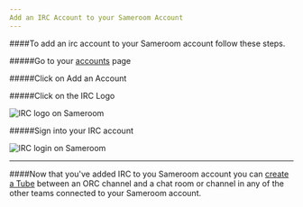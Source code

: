 ```yaml
---
Add an IRC Account to your Sameroom Account
---
```


####To add an irc account to your Sameroom account follow these steps.

#####Go to your <a href="https://sameroom.io/accounts/" target="_blank">accounts</a> page

#####Click on Add an Account

#####Click on the IRC Logo

![IRC logo on Sameroom](https://in.kato.im/e9dedf7976fdba5b8f0d1d6226529652a97d835e16dd288adbf53be2016afb1/Sameroom%20Add%20irc%20Account.png)

#####Sign into your IRC account

![IRC login on Sameroom](https://in.kato.im/d629475a6d136c2e4b15671e1f0868549a18449fced9d01161a20dae7884f1bd/Sameroom%20Sign%20in%20IRC.png)

---

####Now that you've added IRC to you Sameroom account you can [create a Tube](/getting-started/en/tubes-portals/tubes) between an ORC channel and a chat room or channel in any of the other teams connected to your Sameroom account.
